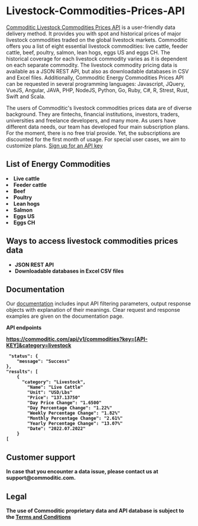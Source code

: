 # Livestock-Commodities-Prices-API

<a href="https://commoditic.com/livestock-commodities-prices-api/" rel="nofollow"> Commoditic Livestock Commodities Prices API</a> is a user-friendly data delivery method. It provides you with spot and historical prices of major livestock commodities traded on the global livestock markets. Commoditic offers  you a list of eight essential livestock commodities: live cattle, feeder cattle, beef, poultry, salmon, lean hogs, eggs US and eggs CH. The historical coverage for each livestock commodity varies as it is dependent on each separate commodity. The livestock commodity pricing data is available as a JSON REST API, but also as downloadable databases in CSV and Excel files.
Additionally, Commoditic Energy Commodities Prices API can be requested in several programming languages: Javascript, JQuery, VueJS, Angular, JAVA, PHP, NodeJS, Python, Go, Ruby, C#, R, Strest, Rust, Swift and Scala. 

The users of Commoditic's livestock commodities prices data are of diverse background. They are fintechs, financial institutions, investors, traders, universities and freelance developers, and many more. As users have different data needs, our team has developed four main subscription plans. For the moment, there is no free trial provide. Yet, the subscriptions are discounted for the first month of usage. For special user cases, we aim to customize plans. <a href="https://commoditic.com/pricing/" rel="nofollow"> Sign up for an API key</a>

<h2> List of Energy Commodities </h2>

<li><strong>Live cattle</strong></li>
<li><strong>Feeder cattle</strong></li>
<li><strong>Beef</strong></li>
<li><strong>Poultry</strong></li>
<li><strong>Lean hogs</strong></li>
<li><strong>Salmon</strong></li>
<li><strong>Eggs US</strong></li>
<li><strong>Eggs CH</strong></li>

<h2>Ways to access livestock commodities prices data</h2>
<ul>
 	<li><strong>JSON REST API</strong></li>
 	<li><strong>Downloadable databases in Excel CSV files</strong></li>
</ul>

<h2>Documentation</h2>

Our <a href="https://commoditic.com/documentation/" rel="nofollow">documentation</a> includes input API filtering parameters, output response objects with explanation of their meanings. Clear request and response examples are given on the documentation page.


<p><strong>API endpoints<p>
<p><a href="https://commoditic.com/api-documentation">https://commoditic.com/api/v1/commodities?key=[API-KEY]&category=livestock</a></p>


     "status": {
        "message": "Success"
    },
    "results": [
        {
          "category": "Livestock",
            "Name": "Live Cattle"
            "Unit": "USD/Lbs"
            "Price": "137.13750"
            "Day Price Change": "1.6500"
            "Day Percentage Change": "1.22%"
            "Weekly Percentage Change": "1.82%"
            "Monthly Percentage Change": "2.61%"
            "Yearly Percentage Change": "13.07%"
            "Date": "2022.07.2022"
        }
    [

<h2>Customer support</h2>
In case that you encounter a data issue, please contact us at support@commoditic.com.

<h2>Legal</h2>
<p> The use of Commoditic proprietary data and API database is subject to the&nbsp;<a href="https://commoditic.com/terms-and-conditions">Terms and Conditions</a></p>


